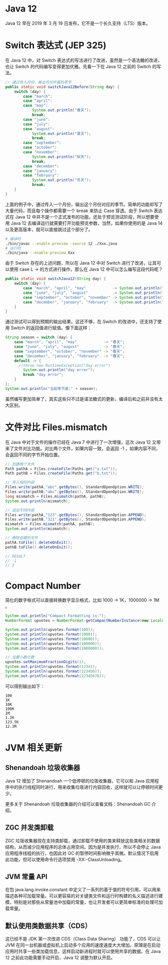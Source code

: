 # Java 12

Java 12 早在 2019 年 3 月 19 日发布，它不是一个长久支持（LTS）版本。

# Switch 表达式 (JEP 325)

在 Java 12 中，对 Switch 表达式的写法进行了改进，虽然是一个语法糖的改进，也让 Switch 的代码编写变得更加优雅。先看一下在 Java 12 之前的 Switch 的写法。

```java
// 通过传入月份，输出月份所属的季节
public static void switchJava12Before(String day) {
    switch (day) {
        case "march":
        case "april":
        case "may":
            System.out.println("春天");
            break;
        case "june":
        case "july":
        case "august":
            System.out.println("夏天");
            break;
        case "september":
        case "october":
        case "november":
            System.out.println("秋天");
            break;
        case "december":
        case "january":
        case "february":
            System.out.println("冬天");
            break;
    }
}
```

上面的例子中，通过传入一个月份，输出这个月份对应的季节。简单的功能却写了大量代码，而且每个操作都需要一个 break 来防止 Case 穿透。由于 Switch 表达式在 Java 12 中并不是一个正式发布的功能，还处于预览测试阶段，所以想要使用 Java 12 去编译运行就需要打开功能预览参数，当然，如果你使用的是 Java 14 以及更高版本，就可以直接跳过这个部分了。

```sh
# 编译时
./bin/javac --enable-preview -source 12 ./Xxx.java
# 运行时
./bin/java --enable-preview Xxx
```

由于 Switch 存在的上述问题，所以在 Java 12 中对 Switch 进行了改进，让其可以使用 case L -> 的方式进行操作，那么在 Java 12 中可以怎么编写这段代码呢？

```java
public static void switchJava12(String day) {
    switch (day) {
        case "march", "april", "may"            -> System.out.println("春天");
        case "june", "july", "august"           -> System.out.println("夏天");
        case "september", "october", "november" -> System.out.println("秋天");
        case "december", "january", "february"  -> System.out.println("冬天");
    }
}
```

通过测试可以得到预期的输出结果。这还不够，在 Switch 的改进中，还支持了使用 Switch 的返回值进行赋值。像下面这样：

```java
String season = switch (day) {
    case "march", "april", "may"            -> "春天";
    case "june", "july", "august"           -> "春天";
    case "september", "october", "november" -> "春天";
    case "december", "january", "february"  -> "春天";
    default -> {
      //throw new RuntimeException("day error")
        System.out.println("day error");
        break "day error";
    }
};
System.out.println("当前季节是:" + season);
```

虽然编写更加简单了，其实这些只不过是语法糖式的更新，编译后和之前并没有太大区别。

# 文件对比 Files.mismatch

在 Java 中对于文件的操作已经在 Java 7 中进行了一次增强，这次 Java 12 又带来了文件对比功能。对比两个文件，如果内容一致，会返回 -1 ，如果内容不同，会返回不同的字节开始位置。

```java
// 创建两个文件
Path pathA = Files.createFile(Paths.get("a.txt"));
Path pathB = Files.createFile(Paths.get("b.txt"));

// 写入相同内容
Files.write(pathA,"abc".getBytes(), StandardOpenOption.WRITE);
Files.write(pathB,"abc".getBytes(), StandardOpenOption.WRITE);
long mismatch = Files.mismatch(pathA, pathB);
System.out.println(mismatch);

// 追加不同内容
Files.write(pathA,"123".getBytes(), StandardOpenOption.APPEND);
Files.write(pathB,"321".getBytes(), StandardOpenOption.APPEND);
mismatch = Files.mismatch(pathA, pathB);
System.out.println(mismatch);

// 删除创建的文件
pathA.toFile().deleteOnExit();
pathB.toFile().deleteOnExit();

// RESULT
// -1
// 3
```

# Compact Number

简化的数字格式可以直接转换数字显示格式，比如 1000 -> 1K，1000000 -> 1M 。

```java
System.out.println("Compact Formatting is:");
NumberFormat upvotes = NumberFormat.getCompactNumberInstance(new Locale("en", "US"), Style.SHORT);

System.out.println(upvotes.format(100));
System.out.println(upvotes.format(1000));
System.out.println(upvotes.format(10000));
System.out.println(upvotes.format(100000));
System.out.println(upvotes.format(1000000));

// 设置小数位数
upvotes.setMaximumFractionDigits(1);
System.out.println(upvotes.format(1234));
System.out.println(upvotes.format(123456));
System.out.println(upvotes.format(12345678));
```

可以得到输出如下：

```
100
1K
10K
100K
1M
1.2K
123.5K
12.3M
```

# JVM 相关更新

## Shenandoah 垃圾收集器

Java 12 增加了 Shenandoah 一个低停顿的垃圾收集器，它可以和 Java 应用程序中的执行线程同时进行，用来收集垃圾进行内容回收，这样就可以让停顿时间更少。

更多关于 Shenandoah 垃圾收集器的介绍可以查看文档：Shenandoah GC 介绍。

## ZGC 并发类卸载

ZGC 垃圾收集器现在支持类卸载，通过卸载不使用的类来释放这些类相关的数据结构，从而减少应用程序的总体占用空间。因为是并发执行，所以不会停止 Java 应用程序线程的执行，也因此对 GC 的暂停时间影响微乎其微。默认情况下启用此功能，但可以使用命令行选项禁用 -XX:-ClassUnloading。

## JVM 常量 API

在包 java.lang.invoke.constant 中定义了一系列的基于值的符号引用，可以用来描述各种可加载常量。可以更容易的对关键类文件和运行时构建的名义描述进行建模，特别是对那些从常量池中加载的常量，也让开发者可以更简单标准的处理可加载常量。

## 默认使用类数据共享（CDS）

这已经不是 JDK 第一次改进 CDS（Class Data Sharing） 功能了，CDS 可以让 JVM 在同一台机器或虚拟机上启动多个应用的速度速度大大增加。原理是在启动应用时共享一些类加载信息，这样启动新进程时就可以使用共享的数据。在 Java 12 之前此功能需要手动开启，Java 12 调整为默认开启。
